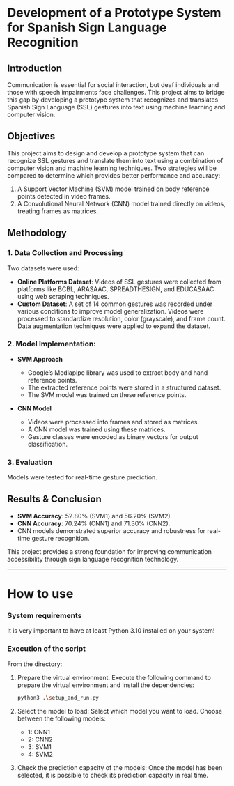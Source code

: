 # Development of a Prototype System for Spanish Sign Language Recognition

## Introduction

Communication is essential for social interaction, but deaf individuals and those with speech impairments face challenges. This project aims to bridge this gap by developing a prototype system that recognizes and translates Spanish Sign Language (SSL) gestures into text using machine learning and computer vision.

## Objectives

This project aims to design and develop a prototype system that can recognize SSL gestures and translate them into text using a combination of computer vision and machine learning techniques. Two strategies will be compared to determine which provides better performance and accuracy:

1. A Support Vector Machine (SVM) model trained on body reference points detected in video frames.
2. A Convolutional Neural Network (CNN) model trained directly on videos, treating frames as matrices.

## Methodology

### 1. **Data Collection and Processing** <br>
Two datasets were used:
  - **Online Platforms Dataset**: Videos of SSL gestures were collected from platforms like BCBL, ARASAAC, SPREADTHESIGN, and EDUCASAAC using web scraping techniques.
  - **Custom Dataset**: A set of 14 common gestures was recorded under various conditions to improve model generalization.
Videos were processed to standardize resolution, color (grayscale), and frame count. Data augmentation techniques were applied to expand the dataset.

### 2. **Model Implementation**: 
   - **SVM Approach** <br>
     - Google’s Mediapipe library was used to extract body and hand reference points.
     - The extracted reference points were stored in a structured dataset.
     - The SVM model was trained on these reference points.

   - **CNN Model** <br>
     - Videos were processed into frames and stored as matrices.
     - A CNN model was trained using these matrices.
     - Gesture classes were encoded as binary vectors for output classification.
    
### 3. **Evaluation** <br>
Models were tested for real-time gesture prediction.

## Results & Conclusion
- **SVM Accuracy**: 52.80% (SVM1) and 56.20% (SVM2).
- **CNN Accuracy**: 70.24% (CNN1) and 71.30% (CNN2).
- CNN models demonstrated superior accuracy and robustness for real-time gesture recognition.

This project provides a strong foundation for improving communication accessibility through sign language recognition technology.

---
# How to use
### System requirements
It is very important to have at least Python 3.10 installed on your system!

### Execution of the script
From the directory:
1) Prepare the virtual environment: Execute the following command to prepare the virtual environment and install the 
dependencies:
   
   	``` sh
    python3 .\setup_and_run.py
    ```

2) Select the model to load: Select which model you want to load.
Choose between the following models:

   - 1: CNN1
   - 2: CNN2
   - 3: SVM1
   - 4: SVM2

3) Check the prediction capacity of the models: Once the model has been selected, it is possible to check its 
prediction capacity in real time.
